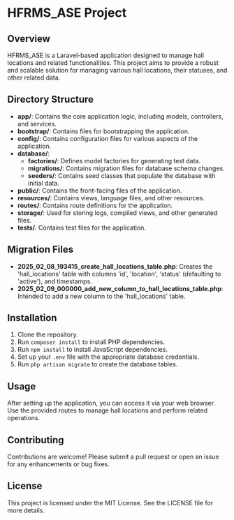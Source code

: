 # HFRMS_ASE Project

## Overview
HFRMS_ASE is a Laravel-based application designed to manage hall locations and related functionalities. This project aims to provide a robust and scalable solution for managing various hall locations, their statuses, and other related data.

## Directory Structure
- **app/**: Contains the core application logic, including models, controllers, and services.
- **bootstrap/**: Contains files for bootstrapping the application.
- **config/**: Contains configuration files for various aspects of the application.
- **database/**: 
  - **factories/**: Defines model factories for generating test data.
  - **migrations/**: Contains migration files for database schema changes.
  - **seeders/**: Contains seed classes that populate the database with initial data.
- **public/**: Contains the front-facing files of the application.
- **resources/**: Contains views, language files, and other resources.
- **routes/**: Contains route definitions for the application.
- **storage/**: Used for storing logs, compiled views, and other generated files.
- **tests/**: Contains test files for the application.

## Migration Files
- **2025_02_08_193415_create_hall_locations_table.php**: Creates the 'hall_locations' table with columns 'id', 'location', 'status' (defaulting to 'active'), and timestamps.
- **2025_02_09_000000_add_new_column_to_hall_locations_table.php**: Intended to add a new column to the 'hall_locations' table.

## Installation
1. Clone the repository.
2. Run `composer install` to install PHP dependencies.
3. Run `npm install` to install JavaScript dependencies.
4. Set up your `.env` file with the appropriate database credentials.
5. Run `php artisan migrate` to create the database tables.

## Usage
After setting up the application, you can access it via your web browser. Use the provided routes to manage hall locations and perform related operations.

## Contributing
Contributions are welcome! Please submit a pull request or open an issue for any enhancements or bug fixes.

## License
This project is licensed under the MIT License. See the LICENSE file for more details.